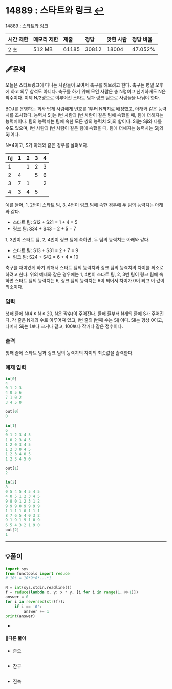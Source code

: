 # 14889 : 스타트와 링크 [↩](../../acmicpc)

[14889 : 스타트와 링크](https://www.acmicpc.net/problem/14889)

| 시간 제한 | 메모리 제한 | 제출  | 정답  | 맞힌 사람 | 정답 비율 |
| :-------- | :---------- | :---- | :---- | :-------- | :-------- |
| 2 초      | 512 MB      | 61185 | 30812 | 18004     | 47.052%   |

## 🖋️문제

오늘은 스타트링크에 다니는 사람들이 모여서 축구를 해보려고 한다. 축구는 평일 오후에 하고 의무 참석도 아니다. 축구를 하기 위해 모인 사람은 총 N명이고 신기하게도 N은 짝수이다. 이제 N/2명으로 이루어진 스타트 팀과 링크 팀으로 사람들을 나눠야 한다.

BOJ를 운영하는 회사 답게 사람에게 번호를 1부터 N까지로 배정했고, 아래와 같은 능력치를 조사했다. 능력치 Sij는 i번 사람과 j번 사람이 같은 팀에 속했을 때, 팀에 더해지는 능력치이다. 팀의 능력치는 팀에 속한 모든 쌍의 능력치 Sij의 합이다. Sij는 Sji와 다를 수도 있으며, i번 사람과 j번 사람이 같은 팀에 속했을 때, 팀에 더해지는 능력치는 Sij와 Sji이다.

N=4이고, S가 아래와 같은 경우를 살펴보자.

| i\j  | 1    | 2    | 3    | 4    |
| :--- | :--- | :--- | :--- | :--- |
| 1    |      | 1    | 2    | 3    |
| 2    | 4    |      | 5    | 6    |
| 3    | 7    | 1    |      | 2    |
| 4    | 3    | 4    | 5    |      |

예를 들어, 1, 2번이 스타트 팀, 3, 4번이 링크 팀에 속한 경우에 두 팀의 능력치는 아래와 같다.

- 스타트 팀: S12 + S21 = 1 + 4 = 5
- 링크 팀: S34 + S43 = 2 + 5 = 7

1, 3번이 스타트 팀, 2, 4번이 링크 팀에 속하면, 두 팀의 능력치는 아래와 같다.

- 스타트 팀: S13 + S31 = 2 + 7 = 9
- 링크 팀: S24 + S42 = 6 + 4 = 10

축구를 재미있게 하기 위해서 스타트 팀의 능력치와 링크 팀의 능력치의 차이를 최소로 하려고 한다. 위의 예제와 같은 경우에는 1, 4번이 스타트 팀, 2, 3번 팀이 링크 팀에 속하면 스타트 팀의 능력치는 6, 링크 팀의 능력치는 6이 되어서 차이가 0이 되고 이 값이 최소이다.

### 입력

첫째 줄에 N(4 ≤ N ≤ 20, N은 짝수)이 주어진다. 둘째 줄부터 N개의 줄에 S가 주어진다. 각 줄은 N개의 수로 이루어져 있고, i번 줄의 j번째 수는 Sij 이다. Sii는 항상 0이고, 나머지 Sij는 1보다 크거나 같고, 100보다 작거나 같은 정수이다.

### 출력

첫째 줄에 스타트 팀과 링크 팀의 능력치의 차이의 최솟값을 출력한다.

### 예제 입력

```python
in[0]
4
0 1 2 3
4 0 5 6
7 1 0 2
3 4 5 0

out[0]
0

in[1]
6
0 1 2 3 4 5
1 0 2 3 4 5
1 2 0 3 4 5
1 2 3 0 4 5
1 2 3 4 0 5
1 2 3 4 5 0

out[1]
2

in[2]
8
0 5 4 5 4 5 4 5
4 0 5 1 2 3 4 5
9 8 0 1 2 3 1 2
9 9 9 0 9 9 9 9
1 1 1 1 0 1 1 1
8 7 6 5 4 0 3 2
9 1 9 1 9 1 0 9
6 5 4 3 2 1 9 0
out[2]
1
```

---

## 💡풀이

```python
import sys
from functools import reduce
# 10! = 10*9*8*...*1

N = int(sys.stdin.readline())
f = reduce(lambda x, y: x * y, [i for i in range(1, N+1)])
answer = 0
for i in reversed(str(f)):
    if i == '0':
        answer += 1
print(answer)
```

* 

#### 🤝다른 풀이

* 준오


```python

```

* 찬구

```java

```

* 진숙

```java

```

